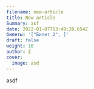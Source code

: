 ```yaml
---
filename: new-article
title: New article
Summary: asf
date: 2022-01-07T13:49:28.654Z
билеты: '["Билет 2", ]'
draft: false
weight: 10
author: Z
cover:
  image: asd
---
```

asdf